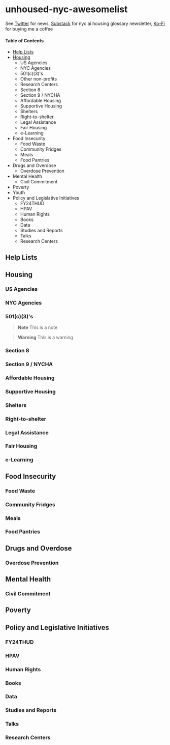 # unhoused-nyc-awesomelist

See [Twitter](https://x.com/tomiki_tokuriki?t=3vNjOLlw-WWt8Tk6iAxIpA&s=09) for news, [Substack](https://HousingAI.substack.com) for nyc ai housing glossary newsletter,  [Ko-Fi](https://ko-fi.com/tomikitokuriki) for buying me a coffee

#### Table of Contents
- [Help Lists](#help-lists)
- [Housing](#housing)
  - US Agencies
  - NYC Agencies
  - 501(c)(3)'s
  - Other non-profits
  - Research Centers
  - Section 8
  - Section 9 / NYCHA
  - Affordable Housing
  - Supportive Housing
  - Shelters
  - Right-to-shelter
  - Legal Assistance
  - Fair Housing
  - e-Learning
- Food Insecurity
  - Food Waste
  - Community Fridges
  - Meals
  - Food Pantries
- Drugs and Overdose
  - Overdose Prevention 
- Mental Health
  - Civil Commitment
- Poverty
- Youth
- Policy and Legislative Initiatives
  - FY24THUD
  - HPAV
  - Human Rights
  - Books
  - Data
  - Studies and Reports
  - Talks
  - Research Centers

## Help Lists

## Housing

### US Agencies
### NYC Agencies
### 501(c)(3)'s

> **Note**
> This is a note

> **Warning**
> This is a warning

### Section 8
### Section 9 / NYCHA
### Affordable Housing
### Supportive Housing
### Shelters
### Right-to-shelter
### Legal Assistance
### Fair Housing
### e-Learning

## Food Insecurity

### Food Waste
### Community Fridges
### Meals
### Food Pantries

## Drugs and Overdose

### Overdose Prevention

## Mental Health

### Civil Commitment

## Poverty

## Policy and Legislative Initiatives

### FY24THUD
### HPAV
### Human Rights
### Books
### Data
### Studies and Reports
### Talks
### Research Centers